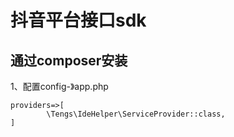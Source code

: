 # 抖音平台接口sdk

## 通过composer安装

1、配置config-》app.php

```
providers=>[
        \Tengs\IdeHelper\ServiceProvider::class,
]
```
